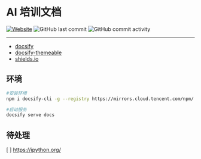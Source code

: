 # AI 培训文档

[![Website](https://img.shields.io/website?url=https%3A%2F%2Fai.caigk.com)](//ai.caigk.com)
![GitHub last commit](https://img.shields.io/github/last-commit/caigk/ai)
![GitHub commit activity](https://img.shields.io/github/commit-activity/m/caigk/ai)

-----

* [docsify](https://docsify.js.org)
* [docsify-themeable](https://jhildenbiddle.github.io/docsify-themeable/#/introduction)
* [shields.io](https://shields.io/)

## 环境

```sh
#安装环境
npm i docsify-cli -g --registry https://mirrors.cloud.tencent.com/npm/

#启动服务
docsify serve docs

```

## 待处理

[ ] <https://ipython.org/>


